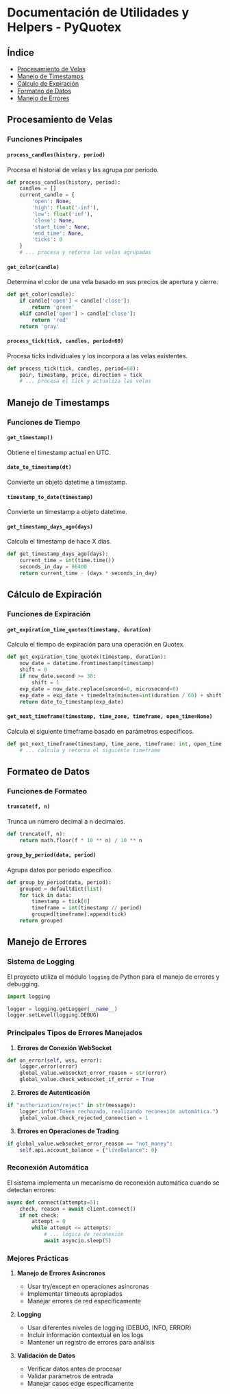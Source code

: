 # Documentación de Utilidades y Helpers - PyQuotex

## Índice
- [Procesamiento de Velas](#procesamiento-de-velas)
- [Manejo de Timestamps](#manejo-de-timestamps)
- [Cálculo de Expiración](#cálculo-de-expiración)
- [Formateo de Datos](#formateo-de-datos)
- [Manejo de Errores](#manejo-de-errores)

## Procesamiento de Velas

### Funciones Principales

#### `process_candles(history, period)`
Procesa el historial de velas y las agrupa por período.

```python
def process_candles(history, period):
    candles = []
    current_candle = {
        'open': None,
        'high': float('-inf'),
        'low': float('inf'),
        'close': None,
        'start_time': None,
        'end_time': None,
        'ticks': 0
    }
    # ... procesa y retorna las velas agrupadas
```

#### `get_color(candle)`
Determina el color de una vela basado en sus precios de apertura y cierre.
```python
def get_color(candle):
    if candle['open'] < candle['close']:
        return 'green'
    elif candle['open'] > candle['close']:
        return 'red'
    return 'gray'
```

#### `process_tick(tick, candles, period=60)`
Procesa ticks individuales y los incorpora a las velas existentes.
```python
def process_tick(tick, candles, period=60):
    pair, timestamp, price, direction = tick
    # ... procesa el tick y actualiza las velas
```

## Manejo de Timestamps

### Funciones de Tiempo

#### `get_timestamp()`
Obtiene el timestamp actual en UTC.

#### `date_to_timestamp(dt)`
Convierte un objeto datetime a timestamp.

#### `timestamp_to_date(timestamp)`
Convierte un timestamp a objeto datetime.

#### `get_timestamp_days_ago(days)`
Calcula el timestamp de hace X días.
```python
def get_timestamp_days_ago(days):
    current_time = int(time.time())
    seconds_in_day = 86400
    return current_time - (days * seconds_in_day)
```

## Cálculo de Expiración

### Funciones de Expiración

#### `get_expiration_time_quotex(timestamp, duration)`
Calcula el tiempo de expiración para una operación en Quotex.
```python
def get_expiration_time_quotex(timestamp, duration):
    now_date = datetime.fromtimestamp(timestamp)
    shift = 0
    if now_date.second >= 30:
        shift = 1
    exp_date = now_date.replace(second=0, microsecond=0)
    exp_date = exp_date + timedelta(minutes=int(duration / 60) + shift)
    return date_to_timestamp(exp_date)
```

#### `get_next_timeframe(timestamp, time_zone, timeframe, open_time=None)`
Calcula el siguiente timeframe basado en parámetros específicos.
```python
def get_next_timeframe(timestamp, time_zone, timeframe: int, open_time: str = None) -> str:
    # ... calcula y retorna el siguiente timeframe
```

## Formateo de Datos

### Funciones de Formateo

#### `truncate(f, n)`
Trunca un número decimal a n decimales.
```python
def truncate(f, n):
    return math.floor(f * 10 ** n) / 10 ** n
```

#### `group_by_period(data, period)`
Agrupa datos por período específico.
```python
def group_by_period(data, period):
    grouped = defaultdict(list)
    for tick in data:
        timestamp = tick[0]
        timeframe = int(timestamp // period)
        grouped[timeframe].append(tick)
    return grouped
```

## Manejo de Errores

### Sistema de Logging
El proyecto utiliza el módulo `logging` de Python para el manejo de errores y debugging.

```python
import logging

logger = logging.getLogger(__name__)
logger.setLevel(logging.DEBUG)
```

### Principales Tipos de Errores Manejados

1. **Errores de Conexión WebSocket**
```python
def on_error(self, wss, error):
    logger.error(error)
    global_value.websocket_error_reason = str(error)
    global_value.check_websocket_if_error = True
```

2. **Errores de Autenticación**
```python
if "authorization/reject" in str(message):
    logger.info("Token rechazado, realizando reconexión automática.")
    global_value.check_rejected_connection = 1
```

3. **Errores en Operaciones de Trading**
```python
if global_value.websocket_error_reason == "not_money":
    self.api.account_balance = {"liveBalance": 0}
```

### Reconexión Automática
El sistema implementa un mecanismo de reconexión automática cuando se detectan errores:

```python
async def connect(attempts=5):
    check, reason = await client.connect()
    if not check:
        attempt = 0
        while attempt <= attempts:
            # ... lógica de reconexión
            await asyncio.sleep(5)
```

### Mejores Prácticas

1. **Manejo de Errores Asíncronos**
   - Usar try/except en operaciones asíncronas
   - Implementar timeouts apropiados
   - Manejar errores de red específicamente

2. **Logging**
   - Usar diferentes niveles de logging (DEBUG, INFO, ERROR)
   - Incluir información contextual en los logs
   - Mantener un registro de errores para análisis

3. **Validación de Datos**
   - Verificar datos antes de procesar
   - Validar parámetros de entrada
   - Manejar casos edge específicamente